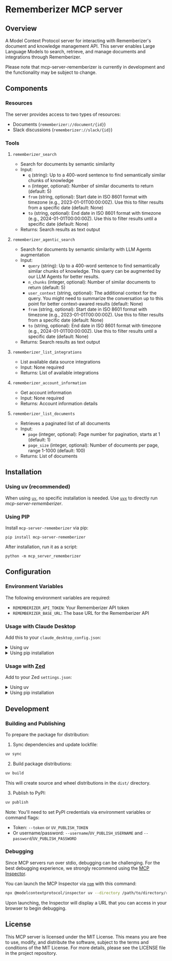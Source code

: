 # Rememberizer MCP server

## Overview

A Model Context Protocol server for interacting with Rememberizer's document and knowledge management API. This server enables Large Language Models to search, retrieve, and manage documents and integrations through Rememberizer.

Please note that mcp-server-rememberizer is currently in development and the functionality may be subject to change.

## Components

### Resources

The server provides access to two types of resources:

- Documents (`rememberizer://document/{id}`)
- Slack discussions (`rememberizer://slack/{id}`)

### Tools

1. `rememberizer_search`

   - Search for documents by semantic similarity
   - Input:
     - `q` (string): Up to a 400-word sentence to find semantically similar chunks of knowledge
     - `n` (integer, optional): Number of similar documents to return (default: 5)
     - `from` (string, optional): Start date in ISO 8601 format with timezone (e.g., 2023-01-01T00:00:00Z). Use this to filter results from a specific date (default: None)
     - `to` (string, optional): End date in ISO 8601 format with timezone (e.g., 2024-01-01T00:00:00Z). Use this to filter results until a specific date (default: None)
   - Returns: Search results as text output

2. `rememberizer_agentic_search`

   - Search for documents by semantic similarity with LLM Agents augmentation
   - Input:
     - `query` (string): Up to a 400-word sentence to find semantically similar chunks of knowledge. This query can be augmented by our LLM Agents for better results.
     - `n_chunks` (integer, optional): Number of similar documents to return (default: 5)
     - `user_context` (string, optional): The additional context for the query. You might need to summarize the conversation up to this point for better context-awared results (default: None)
     - `from` (string, optional): Start date in ISO 8601 format with timezone (e.g., 2023-01-01T00:00:00Z). Use this to filter results from a specific date (default: None)
     - `to` (string, optional): End date in ISO 8601 format with timezone (e.g., 2024-01-01T00:00:00Z). Use this to filter results until a specific date (default: None)
   - Returns: Search results as text output

3. `rememberizer_list_integrations`

   - List available data source integrations
   - Input: None required
   - Returns: List of available integrations

4. `rememberizer_account_information`

   - Get account information
   - Input: None required
   - Returns: Account information details

5. `rememberizer_list_documents`

   - Retrieves a paginated list of all documents
   - Input:
     - `page` (integer, optional): Page number for pagination, starts at 1 (default: 1)
     - `page_size` (integer, optional): Number of documents per page, range 1-1000 (default: 100)
   - Returns: List of documents

## Installation

### Using uv (recommended)

When using [`uv`](https://docs.astral.sh/uv/), no specific installation is needed. Use [`uvx`](https://docs.astral.sh/uv/guides/tools/) to directly run _mcp-server-rememberizer_.

### Using PIP

Install `mcp-server-rememberizer` via pip:

`pip install mcp-server-rememberizer`

After installation, run it as a script:

`python -m mcp_server_rememberizer`

## Configuration

### Environment Variables

The following environment variables are required:

- `REMEMBERIZER_API_TOKEN`: Your Rememberizer API token
- `REMEMBERIZER_BASE_URL`: The base URL for the Rememberizer API

### Usage with Claude Desktop

Add this to your `claude_desktop_config.json`:

<details>
<summary>Using uv</summary>

```json
"mcpServers": {
  "rememberizer": {
    "command": "uv",
    "args": [
      "--directory",
      "~/rememberizer-mcp-servers/src/rememberizer",
      "run",
      "mcp-server-rememberizer"
    ]
  }
}
```

</details>

<details>
<summary>Using pip installation</summary>

```json
"mcpServers": {
  "rememberizer": {
    "command": "python",
    "args": ["-m", "mcp_server_rememberizer"]
  }
}
```

</details>

### Usage with [Zed](https://github.com/zed-industries/zed)

Add to your Zed `settings.json`:

<details>
<summary>Using uv</summary>

```json
"context_servers": [
  "mcp-server-rememberizer": {
    "command": {
      "path": "uv",
      "args": ["mcp-server-rememberizer"]
    }
  }
],
```

</details>

<details>
<summary>Using pip installation</summary>

```json
"context_servers": {
  "mcp-server-rememberizer": {
    "command": {
      "path": "python",
      "args": ["-m", "mcp_server_rememberizer"]
    }
  }
},
```

</details>

## Development

### Building and Publishing

To prepare the package for distribution:

1. Sync dependencies and update lockfile:

```bash
uv sync
```

2. Build package distributions:

```bash
uv build
```

This will create source and wheel distributions in the `dist/` directory.

3. Publish to PyPI:

```bash
uv publish
```

Note: You'll need to set PyPI credentials via environment variables or command flags:

- Token: `--token` or `UV_PUBLISH_TOKEN`
- Or username/password: `--username`/`UV_PUBLISH_USERNAME` and `--password`/`UV_PUBLISH_PASSWORD`

### Debugging

Since MCP servers run over stdio, debugging can be challenging. For the best debugging
experience, we strongly recommend using the [MCP Inspector](https://github.com/modelcontextprotocol/inspector).

You can launch the MCP Inspector via [`npm`](https://docs.npmjs.com/downloading-and-installing-node-js-and-npm) with this command:

```bash
npx @modelcontextprotocol/inspector uv --directory /path/to/directory/rememberizer-mcp-servers/src/rememberizer run mcp-server-rememberizer
```

Upon launching, the Inspector will display a URL that you can access in your browser to begin debugging.

## License

This MCP server is licensed under the MIT License. This means you are free to use, modify, and distribute the software, subject to the terms and conditions of the MIT License. For more details, please see the LICENSE file in the project repository.
